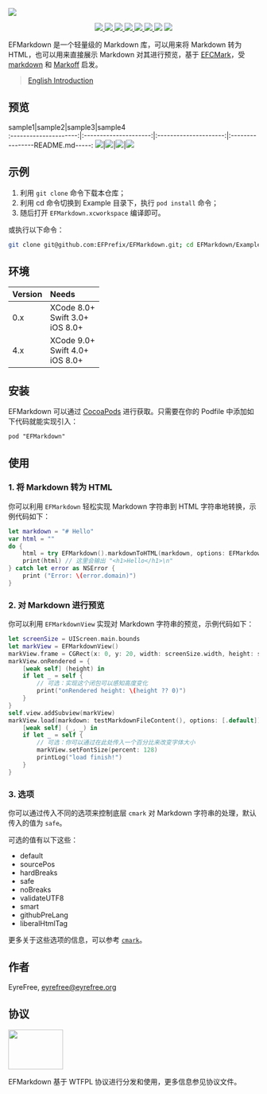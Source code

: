 ![](https://raw.githubusercontent.com/EFPrefix/EFMarkdown/master/Assets/EFMarkdown.png)

<p align="center">
    <a href="https://travis-ci.org/EFPrefix/EFMarkdown">
        <img src="http://img.shields.io/travis/EFPrefix/EFMarkdown.svg">
    </a>
    <a href="http://cocoapods.org/pods/EFMarkdown">
        <img src="https://img.shields.io/cocoapods/v/EFMarkdown.svg?style=flat">
    </a>
    <a href="http://cocoapods.org/pods/EFMarkdown">
        <img src="https://img.shields.io/cocoapods/p/EFMarkdown.svg?style=flat">
    </a>
    <a href="https://raw.githubusercontent.com/EFPrefix/EFMarkdown/master/LICENSE">
        <img src="https://img.shields.io/cocoapods/l/EFMarkdown.svg?style=flat">
    </a>
    <a href="https://twitter.com/EyreFree777">
        <img src="https://img.shields.io/badge/twitter-@EyreFree777-blue.svg?style=flat">
    </a>
    <a href="http://weibo.com/eyrefree777">
        <img src="https://img.shields.io/badge/weibo-@EyreFree-red.svg?style=flat">
    </a>
    <img src="https://img.shields.io/badge/made%20with-%3C3-orange.svg">
    <a href="http://shang.qq.com/wpa/qunwpa?idkey=d0f732585dcb0c6f2eb26bc9e0327f6305d18260eeba89ed26a201b520c572c0">
        <img src="http://image.eyrefree.org/QQGroup.png">
    </a>
</p>

EFMarkdown 是一个轻量级的 Markdown 库，可以用来将 Markdown 转为 HTML，也可以用来直接展示 Markdown 对其进行预览，基于 [EFCMark](https://github.com/EFPrefix/EFCMark)，受 [markdown](https://github.com/vapor-community/markdown) 和 [Markoff](https://github.com/thoughtbot/Markoff) 启发。

> [English Introduction](https://github.com/EFPrefix/EFMarkdown/blob/master/README.md)

## 预览

sample1|sample2|sample3|sample4  
:---------------------:|:---------------------:|:---------------------:|:----------------README.md-----:
![](https://raw.githubusercontent.com/EFPrefix/EFMarkdown/master/Assets/sample1.png)|![](https://raw.githubusercontent.com/EFPrefix/EFMarkdown/master/Assets/sample2.jpg)|![](https://raw.githubusercontent.com/EFPrefix/EFMarkdown/master/Assets/sample3.png)|![](https://raw.githubusercontent.com/EFPrefix/EFMarkdown/master/Assets/sample4.jpg)  

## 示例

1. 利用 `git clone` 命令下载本仓库；
2. 利用 cd 命令切换到 Example 目录下，执行 `pod install` 命令；
3. 随后打开 `EFMarkdown.xcworkspace` 编译即可。

或执行以下命令：

```bash
git clone git@github.com:EFPrefix/EFMarkdown.git; cd EFMarkdown/Example; pod install; open EFMarkdown.xcworkspace
```

## 环境

| Version | Needs                                |
|:--------|:-------------------------------------|
| 0.x     | XCode 8.0+<br>Swift 3.0+<br>iOS 8.0+ |
| 4.x     | XCode 9.0+<br>Swift 4.0+<br>iOS 8.0+ |

## 安装

EFMarkdown 可以通过 [CocoaPods](http://cocoapods.org) 进行获取。只需要在你的 Podfile 中添加如下代码就能实现引入：

```
pod "EFMarkdown"
```

## 使用

### 1. 将 Markdown 转为 HTML

你可以利用 `EFMarkdown` 轻松实现 Markdown 字符串到 HTML 字符串地转换，示例代码如下：

```swift
let markdown = "# Hello"
var html = ""
do {
    html = try EFMarkdown().markdownToHTML(markdown, options: EFMarkdownOptions.safe)
    print(html) // 这里会输出 "<h1>Hello</h1>\n"
} catch let error as NSError {
    print ("Error: \(error.domain)")
}
```

### 2. 对 Markdown 进行预览

你可以利用 `EFMarkdownView` 实现对 Markdown 字符串的预览，示例代码如下：

```swift
let screenSize = UIScreen.main.bounds
let markView = EFMarkdownView()
markView.frame = CGRect(x: 0, y: 20, width: screenSize.width, height: screenSize.height - 20)
markView.onRendered = {
    [weak self] (height) in
    if let _ = self {
        // 可选：实现这个闭包可以感知高度变化
        print("onRendered height: \(height ?? 0)")
    }
}
self.view.addSubview(markView)
markView.load(markdown: testMarkdownFileContent(), options: [.default]) {
    [weak self] (_, _) in
    if let _ = self {
        // 可选：你可以通过在此处传入一个百分比来改变字体大小
        markView.setFontSize(percent: 128)
        printLog("load finish!")
    }
}
```

### 3. 选项

你可以通过传入不同的选项来控制底层 `cmark` 对 Markdown 字符串的处理，默认传入的值为 `safe`。

可选的值有以下这些：

* default
* sourcePos
* hardBreaks
* safe
* noBreaks
* validateUTF8
* smart
* githubPreLang
* liberalHtmlTag

更多关于这些选项的信息，可以参考 [`cmark`](https://github.com/github/cmark)。

## 作者

EyreFree, eyrefree@eyrefree.org

## 协议

<img src='http://www.wtfpl.net/wp-content/uploads/2012/12/logo-220x160.png' width='110' height='80'/>

EFMarkdown 基于 WTFPL 协议进行分发和使用，更多信息参见协议文件。
